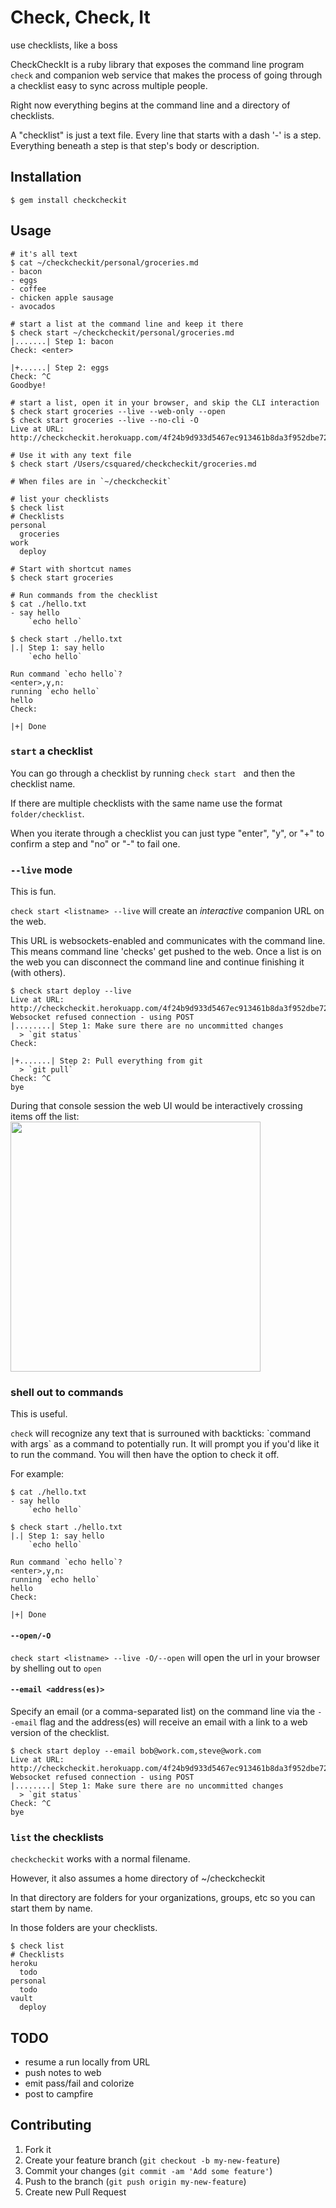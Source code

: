 # Check, Check, It

use checklists, like a boss

CheckCheckIt is a ruby library that exposes the command line program `check` and companion web service that makes the process of going through a checklist easy to sync across multiple people.

Right now everything begins at the command line and a directory of checklists.

A "checklist" is just a text file.
Every line that starts with a dash '-' is a step.
Everything beneath a step is that step's body or description.

## Installation

    $ gem install checkcheckit

## Usage

    # it's all text
    $ cat ~/checkcheckit/personal/groceries.md
    - bacon
    - eggs
    - coffee
    - chicken apple sausage
    - avocados

    # start a list at the command line and keep it there
    $ check start ~/checkcheckit/personal/groceries.md
    |.......| Step 1: bacon
    Check: <enter>

    |+......| Step 2: eggs
    Check: ^C
    Goodbye!

    # start a list, open it in your browser, and skip the CLI interaction
    $ check start groceries --live --web-only --open
    $ check start groceries --live --no-cli -O
    Live at URL: http://checkcheckit.herokuapp.com/4f24b9d933d5467ec913461b8da3f952dbe724cb

    # Use it with any text file
    $ check start /Users/csquared/checkcheckit/groceries.md

    # When files are in `~/checkcheckit`

    # list your checklists
    $ check list
    # Checklists
    personal
      groceries
    work
      deploy

    # Start with shortcut names
    $ check start groceries

    # Run commands from the checklist
    $ cat ./hello.txt
    - say hello
        `echo hello`

    $ check start ./hello.txt
    |.| Step 1: say hello
        `echo hello`

    Run command `echo hello`?
    <enter>,y,n:
    running `echo hello`
    hello
    Check:

    |+| Done

### `start` a checklist

You can go through a checklist by running `check start ` and then the checklist name.

If there are multiple checklists with the same name use the format `folder/checklist`.

When you iterate through a checklist you can just type "enter", "y", or "+" to confirm a step and "no" or "-" to
fail one.

### `--live` mode

This is fun.

`check start <listname> --live` will create an _interactive_ companion URL on the web.

This URL is websockets-enabled and communicates with the command line.
This means command line 'checks' get pushed to the web.  Once a list is on the web you can
disconnect the command line and continue finishing it (with others).

    $ check start deploy --live
    Live at URL: http://checkcheckit.herokuapp.com/4f24b9d933d5467ec913461b8da3f952dbe724cb
    Websocket refused connection - using POST
    |........| Step 1: Make sure there are no uncommitted changes
      > `git status`
    Check:

    |+.......| Step 2: Pull everything from git
      > `git pull`
    Check: ^C
    bye

During that console session the web UI would be interactively crossing items off the list:
<img height="400px" src="http://f.cl.ly/items/1h3V0L1a1p1a062I2X3f/Screen%20Shot%202012-12-16%20at%209.37.56%20PM.png" />

### shell out to commands

This is useful.

`check` will recognize any text that is surrouned with backticks: \`command with args\` as a command to potentially run.
It will prompt you if you'd like it to run the command.  You will then have the option to check it off.

For example:

    $ cat ./hello.txt
    - say hello
        `echo hello`

    $ check start ./hello.txt
    |.| Step 1: say hello
        `echo hello`

    Run command `echo hello`?
    <enter>,y,n:
    running `echo hello`
    hello
    Check:

    |+| Done



#### `--open/-O`

`check start <listname> --live -O/--open` will open the url in your browser by shelling out to `open`

#### `--email <address(es)>`
Specify an email (or a comma-separated list) on the command line via the `--email` flag and
the address(es) will receive an email with a link to a web version of the checklist.


    $ check start deploy --email bob@work.com,steve@work.com
    Live at URL: http://checkcheckit.herokuapp.com/4f24b9d933d5467ec913461b8da3f952dbe724cb
    Websocket refused connection - using POST
    |........| Step 1: Make sure there are no uncommitted changes
      > `git status`
    Check: ^C
    bye

### `list` the checklists

`checkcheckit` works with a normal filename.

However, it also assumes a home directory of ~/checkcheckit

In that directory are folders for your organizations, groups, etc so you can start
them by name.

In those folders are your checklists.

    $ check list
    # Checklists
    heroku
      todo
    personal
      todo
    vault
      deploy


## TODO

- resume a run locally from URL
- push notes to web
- emit pass/fail and colorize
- post to campfire

## Contributing

1. Fork it
2. Create your feature branch (`git checkout -b my-new-feature`)
3. Commit your changes (`git commit -am 'Add some feature'`)
4. Push to the branch (`git push origin my-new-feature`)
5. Create new Pull Request

